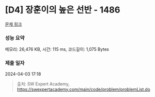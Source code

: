 # [D4] 장훈이의 높은 선반 - 1486 

[문제 링크](https://swexpertacademy.com/main/code/problem/problemDetail.do?contestProbId=AV2b7Yf6ABcBBASw) 

### 성능 요약

메모리: 26,476 KB, 시간: 115 ms, 코드길이: 1,075 Bytes

### 제출 일자

2024-04-03 17:18



> 출처: SW Expert Academy, https://swexpertacademy.com/main/code/problem/problemList.do